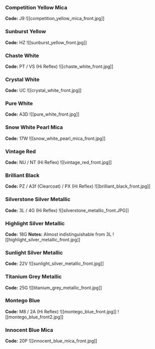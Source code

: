 ### Competition Yellow Mica
**Code:** J9
![[competition_yellow_mica_front.jpg]]

### Sunburst Yellow
**Code:** HZ
![[sunburst_yellow_front.jpg]]

### Chaste White
**Code:** PT / VS (Hi Reflex)
![[chaste_white_front.jpg]]

### Crystal White
**Code:** UC
![[crystal_white_front.jpg]]

### Pure White
**Code:** A3D
![[pure_white_front.jpg]]

### Snow White Pearl Mica
**Code:** 17W
![[snow_white_pearl_mica_front.jpg]]

### Vintage Red
**Code:** NU / NT (Hi Reflex)
![[vintage_red_front.jpg]]

### Brilliant Black
**Code:** PZ / A3f (Clearcoat) / PX (Hi Reflex)
![[brilliant_black_front.jpg]]

### Silverstone Silver Metallic
**Code:** 3L / 4G (Hi Reflex)
![[silverstone_metallic_front.JPG]]

### Highlight Silver Metallic
**Code:** 18G
**Notes:** Almost indistinguishable from 3L
![[highlight_silver_metallic_front.jpg]]

### Sunlight Silver Metallic
**Code:** 22V
![[sunlight_silver_metallic_front.jpg]]

### Titanium Grey Metallic
**Code:** 25G
![[titanium_grey_metallic_front.jpg]]

### Montego Blue
**Code:** M8 / 2A (Hi Reflex)
![[montego_blue_front.jpg]]
![[montego_blue_front2.jpg]]

### Innocent Blue Mica
**Code:** 20P
![[innocent_blue_mica_front.jpg]]
